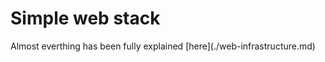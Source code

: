 <h1>Simple web stack</h1>
Almost everthing has been fully explained
[here](./web-infrastructure.md)


